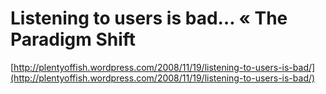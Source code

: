 <!--
id: 60645140
link: http://tumblr.atmos.org/post/60645140/listening-to-users-is-bad-the-paradigm-shift
slug: listening-to-users-is-bad-the-paradigm-shift
date: Wed Nov 19 2008 22:48:41 GMT-0800 (PST)
publish: 2008-11-019
tags: 
title: Listening to users is bad… « The Paradigm Shift
-->


Listening to users is bad… « The Paradigm Shift
===============================================

[http://plentyoffish.wordpress.com/2008/11/19/listening-to-users-is-bad/](http://plentyoffish.wordpress.com/2008/11/19/listening-to-users-is-bad/)


